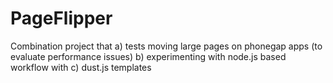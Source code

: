 PageFlipper
===========

Combination project that a) tests moving large pages on phonegap apps (to evaluate performance issues) b) experimenting with node.js based workflow with c) dust.js templates
